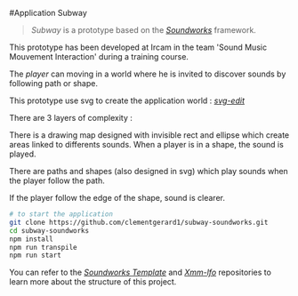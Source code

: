 #Application Subway

> *Subway* is a prototype based on the [*Soundworks*](https://github.com/collective-soundworks/soundworks/) framework.

This prototype has been developed at Ircam in the team 'Sound Music Mouvement Interaction' during a training course.


The *player* can moving in a world where he is invited to discover sounds by following path or shape.


This prototype use svg to create the application world : [*svg-edit*](https://svg-edit.github.io/svgedit/releases/svg-edit-2.8.1/svg-editor.html)


There are 3 layers of complexity :

There is a drawing map designed with invisible rect and ellipse which create areas linked to differents sounds. When a player is in a shape, the sound is played.

There are paths and shapes (also designed in svg) which play sounds when the player follow the path. 

If the player follow the edge of the shape, sound is clearer.

```sh
# to start the application
git clone https://github.com/clementgerard1/subway-soundworks.git
cd subway-soundworks
npm install
npm run transpile
npm run start
```

You can refer to the [*Soundworks Template*](https://github.com/collective-soundworks/soundworks-template/) and [*Xmm-lfo*](https://github.com/Ircam-RnD/xmm-lfo/) repositories to learn more about the structure of this project. 
